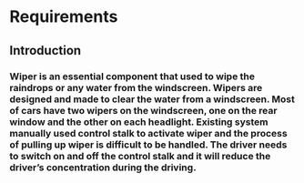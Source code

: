 # Requirements
## Introduction
### Wiper is an essential component that used to wipe the raindrops or any water from the windscreen. Wipers are designed and made to clear the water from a windscreen. Most of cars have two wipers on the windscreen, one on the rear window and the other on each headlight. Existing system manually used control stalk to activate wiper and the process of pulling up wiper is difficult to be handled. The driver needs to switch on and off the control stalk and it will reduce the driver’s concentration during the driving. 
